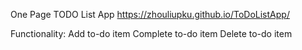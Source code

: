 One Page TODO List App
https://zhouliupku.github.io/ToDoListApp/

Functionality:
Add to-do item
Complete to-do item
Delete to-do item

